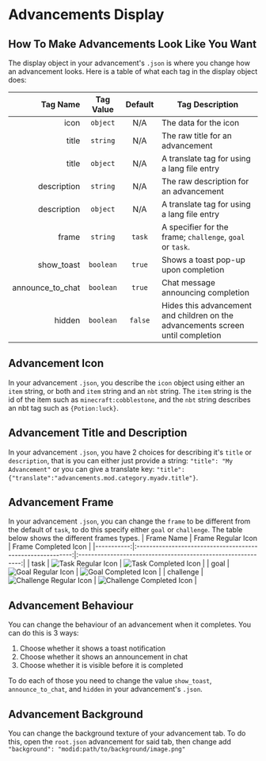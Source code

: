 Advancements Display
====================

How To Make Advancements Look Like You Want
-------------------------------------------
The display object in your advancement's `.json` is where you change how an advancement looks. Here is a table of what each tag in the display object does:

|         Tag Name | Tag Value | Default | Tag Description                                                                 |
|-----------------:|:---------:|:-------:|---------------------------------------------------------------------------------|
|             icon |  `object` |   N/A   | The data for the icon                                                           |
|            title |  `string` |   N/A   | The raw title for an advancement                                                |
|            title |  `object` |   N/A   | A translate tag for using a lang file entry                                     |
|      description |  `string` |   N/A   | The raw description for an advancement                                          |
|      description |  `object` |   N/A   | A translate tag for using a lang file entry                                     |
|            frame |  `string` |  `task` | A specifier for the frame; `challenge`, `goal` or `task`.                       |
|       show_toast | `boolean` |  `true` | Shows a toast pop-up upon completion                                            |
| announce_to_chat | `boolean` |  `true` | Chat message announcing completion                                              |
|           hidden | `boolean` | `false` | Hides this advancement and children on the advancements screen until completion |

Advancement Icon
----------------
In your advancement `.json`, you describe the `icon` object using either an `item` string, or both and `item` string and an `nbt` string. The `item` string is the id of the item such as `minecraft:cobblestone`, and the `nbt` string describes an nbt tag such as `{Potion:luck}`.

Advancement Title and Description
---------------------------------
In your advancement `.json`, you have 2 choices for describing it's `title` or `description`, that is you can either just provide a string: `"title": "My Advancement"` or you can give a translate key: `"title": {"translate":"advancements.mod.category.myadv.title"}`. 

Advancement Frame
-----------------
In your advancement `.json`, you can change the `frame` to be different from the default of `task`, to do this specify either `goal` or `challenge`. The table below shows the different frames types.
| Frame Name |                     Frame Regular Icon                     |                     Frame Completed Icon                     |
|-----------:|:----------------------------------------------------------:|:------------------------------------------------------------:|
|       task |    ![Task Regular Icon](https://i.imgur.com/ZUvJ4jc.png)   |    ![Task Completed Icon](https://i.imgur.com/3gfBrNb.png)   |
|       goal |    ![Goal Regular Icon](https://i.imgur.com/6coVFqT.png)   |    ![Goal Completed Icon](https://i.imgur.com/gFfJLYO.png)   |
|  challenge | ![Challenge Regular Icon](https://i.imgur.com/feUoc2M.png) | ![Challenge Completed Icon](https://i.imgur.com/IDsuroK.png) |

Advancement Behaviour
---------------------
You can change the behaviour of an advancement when it completes. You can do this is 3 ways:

1. Choose whether it shows a toast notification
2. Choose whether it shows an announcement in chat
3. Choose whether it is visible before it is completed

To do each of those you need to change the value `show_toast`, `announce_to_chat`, and `hidden` in your advancement's `.json`.

Advancement Background
----------------------
You can change the background texture of your advancement tab. To do this, open the `root.json` advancement for said tab, then change add `"background": "modid:path/to/background/image.png"`
